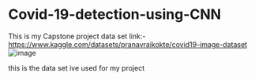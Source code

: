 # Covid-19-detection-using-CNN
This is my Capstone project 
data set link:-https://www.kaggle.com/datasets/pranavraikokte/covid19-image-dataset
![image](https://github.com/ShivamRanshur/Covid-19-detection-using-CNN/assets/128389648/5b2d65ee-feac-42ad-8a4c-6051a0890e86)

this is the data set ive used for my project
